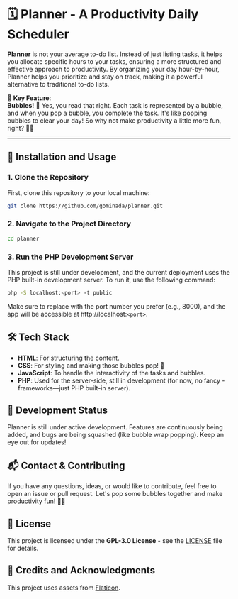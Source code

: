 # 🗓️ **Planner** - A Productivity Daily Scheduler

**Planner** is not your average to-do list. Instead of just listing tasks, it helps you allocate specific hours to your tasks, ensuring a more structured and effective approach to productivity. By organizing your day hour-by-hour, Planner helps you prioritize and stay on track, making it a powerful alternative to traditional to-do lists.

🌟 **Key Feature**:  
**Bubbles!** 🫧 Yes, you read that right. Each task is represented by a bubble, and when you pop a bubble, you complete the task. It's like popping bubbles to clear your day! So why not make productivity a little more fun, right? 🫧🎉

---

## 🔧 **Installation and Usage**

### 1. **Clone the Repository**  
First, clone this repository to your local machine:

```bash
git clone https://github.com/gominada/planner.git
```

### 2. **Navigate to the Project Directory**
```bash
cd planner
```

### 3. **Run the PHP Development Server**
This project is still under development, and the current deployment uses the PHP built-in development server. To run it, use the following command:
```bash
php -S localhost:<port> -t public
```

Make sure to replace <port> with the port number you prefer (e.g., 8000), and the app will be accessible at http://localhost:`<port>`.


## 🛠️ **Tech Stack**

- **HTML**: For structuring the content.
- **CSS**: For styling and making those bubbles pop! 🫧
- **JavaScript**: To handle the interactivity of the tasks and bubbles.
- **PHP**: Used for the server-side, still in development (for now, no fancy - frameworks—just PHP built-in server).

## 🚧 **Development Status**
Planner is still under active development. Features are continuously being added, and bugs are being squashed (like bubble wrap popping). Keep an eye out for updates!

## 📬 **Contact & Contributing**
If you have any questions, ideas, or would like to contribute, feel free to open an issue or pull request. Let's pop some bubbles together and make productivity fun! 🫧✨

## 📝 **License**

This project is licensed under the **GPL-3.0 License** - see the [LICENSE](./LICENSE) file for details.

## 🎨 **Credits and Acknowledgments**

This project uses assets from [Flaticon](https://www.flaticon.com/free-icons/underwater).  